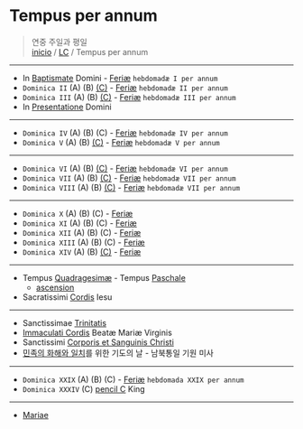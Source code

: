 # Tempus per annum

> 연중 주일과 평일  
> [inicio](../README.md) / [LC](../LC.md) / Tempus per annum  

----

- In [Baptismate](./nativitatis/baptismate.md) Domini  - [Feriæ](./annum/h01.md#feriae)  `hebdomadæ I per annum`    
- `Dominica II`  (A) (B) [(C)](./annum/h02.md#c) - [Feriæ](./annum/h02.md#feriae)  `hebdomadæ II per annum`   
- `Dominica III` (A) (B) [(C)](./annum/h03.md#c) - [Feriæ](./annum/h03.md#feriae) `hebdomadæ III per annum`  
- In [Presentatione](./domini/presentatione.md) Domini  

----

- `Dominica IV`  (A) (B) (C) - [Feriæ](./annum/h04.md#feriae) `hebdomadæ IV per annum`   
- `Dominica V` (A) (B) [(C)](./annum/h05.md#c) - [Feriæ](./annum/h05.md#feriae) `hebdomadæ V per annum`  

----

- `Dominica VI` (A) (B) [(C)](./annum/h06.md#c) - [Feriæ](./annum/h06.md#feriae) `hebdomadæ VI per annum`  
- `Dominica VII` (A) (B) [(C)](./annum/h07.md#c) - [Feriæ](./annum/h07.md#feriae) `hebdomadæ VII per annum`  
- `Dominica VIII` (A) (B) [(C)](./annum/h08.md#c) - [Feriæ](./annum/h08.md#feriae) `hebdomadæ VII per annum`  

----

- `Dominica X` (A) (B) (C) - [Feriæ](./annum/h10.md#feriae)
- `Dominica XI` (A) (B) (C) - [Feriæ](./annum/h11.md#feriae)
- `Dominica XII` (A) (B) (C) - [Feriæ](./annum/h12.md#feriae)
- `Dominica XIII` (A) (B) (C) - [Feriæ](./annum/h13.md#feriae)
- `Dominica XIV` (A) (B) [(C)](./annum/h14.md#c) - [Feriæ](./annum/h14.md#feriae)

----

- Tempus [Quadragesimæ](./LQ.md) - Tempus [Paschale](./LP.md)   
	- [ascension](./paschale/ascension.md)  
- Sacratissimi [Cordis](./domini/coeur.md) Iesu  

---- 

- Sanctissimae [Trinitatis](./domini/trinidad.md)  
- [Immaculati Cordis](./mariae/imm-cor.md) Beatæ Mariæ Virginis
- Sanctissimi [Corporis et Sanguinis Christi](./domini/corpus-christi.md)  
- [민족의 화해와 일치](./annum/0625.md)를 위한 기도의 날 - 남북통일 기원 미사

----

- `Dominica XXIX` (A) (B) (C) - [Feriæ]() `hebdomada XXIX per annum`
- `Dominica XXXIV` (C) [pencil C](https://www.ncronline.org/spirituality/pencil-preaching/hour-power) King

---- 

- [Mariae](./LM.md)